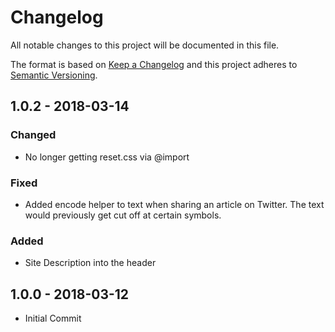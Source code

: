 # Changelog
All notable changes to this project will be documented in this file.

The format is based on [Keep a Changelog](http://keepachangelog.com/en/1.0.0/)
and this project adheres to [Semantic Versioning](http://semver.org/spec/v2.0.0.html).

## 1.0.2 - 2018-03-14
### Changed
- No longer getting reset.css via @import
### Fixed
- Added encode helper to text when sharing an article on Twitter. The text would previously get cut off at certain symbols.
### Added
- Site Description into the header

## 1.0.0 - 2018-03-12
- Initial Commit
